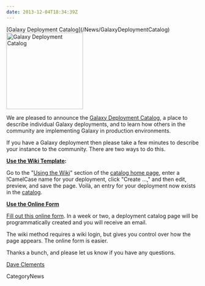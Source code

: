 ```yaml
---
date: 2013-12-04T18:34:39Z
---
```

<div class='newsItemHeader'>[Galaxy Deployment Catalog](/News/GalaxyDeploymentCatalog)</div>

<div class='right'><a href='/Community/Deployments'><img src='/Images/Logos/GalaxyDeploymentCatalog200.png' alt='Galaxy Deployment Catalog' width="200" /></a></div> 

We are pleased to announce the [Galaxy Deployment Catalog](/Community/Deployments), a place to describe individual Galaxy deployments, and to learn how others in the community are implementing Galaxy in production environments.

If you have a Galaxy deployment then please take a few minutes to describe your instance to the community.  There are two ways to do this.

**[Use the Wiki Template](/Community/Deployments#using-the-wiki):**

   Go to the "[Using the Wiki](/Community/Deployments#using-the-wiki)" section of the [catalog home page](/Community/Deployments), enter a !CamelCase name for your deployment, click "Create ...," and then edit, preview, and save the page. Voilà, an entry for your deployment now exists in the [catalog](/Community/Deployments).  

**[Use the Online Form](http://bit.ly/gxydeployform)**

   [Fill out this online form](http://bit.ly/gxydeployform).  In a week or two, a deployment catalog page will be programmatically created and you will receive an email.  

The wiki method requires a wiki login, but gives you control over how the page appears. The online form is easier.

Thanks a bunch, and please let us know if you have any questions.

[Dave Clements](/DaveClements) 


CategoryNews
